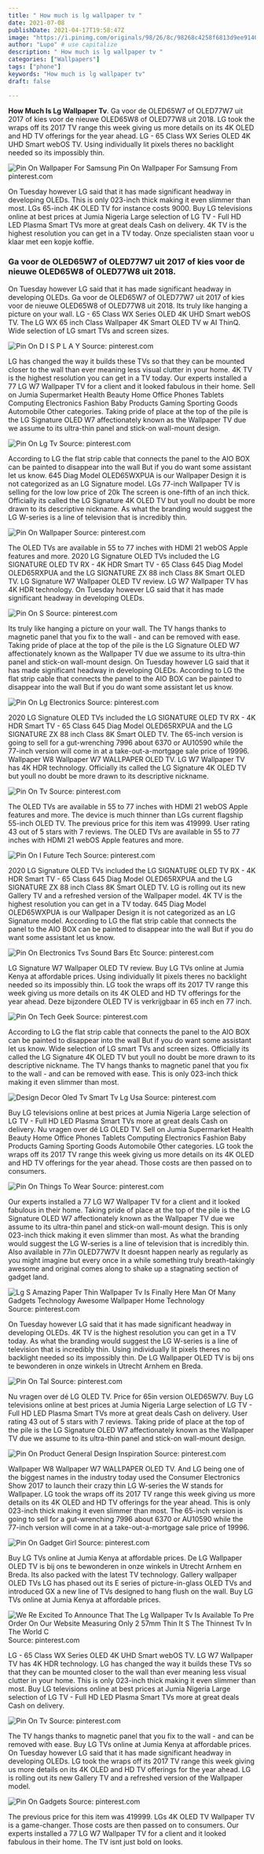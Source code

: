 ```yaml
---
title: " How much is lg wallpaper tv "
date: 2021-07-08
publishDate: 2021-04-17T19:58:47Z
image: "https://i.pinimg.com/originals/98/26/8c/98268c4258f6813d9ee91407a7021035.jpg"
author: "Lupo" # use capitalize
description: " How much is lg wallpaper tv "
categories: ["Wallpapers"]
tags: ["phone"]
keywords: "How much is lg wallpaper tv"
draft: false

---
```



**How Much Is Lg Wallpaper Tv**. Ga voor de OLED65W7 of OLED77W7 uit 2017 of kies voor de nieuwe OLED65W8 of OLED77W8 uit 2018. LG took the wraps off its 2017 TV range this week giving us more details on its 4K OLED and HD TV offerings for the year ahead. LG - 65 Class WX Series OLED 4K UHD Smart webOS TV. Using individually lit pixels theres no backlight needed so its impossibly thin.

![Pin On Wallpaper For Samsung](https://i.pinimg.com/736x/94/70/37/94703722b4443e54bfc819e7919c435d.jpg "Pin On Wallpaper For Samsung")
Pin On Wallpaper For Samsung From pinterest.com


On Tuesday however LG said that it has made significant headway in developing OLEDs. This is only 023-inch thick making it even slimmer than most. LGs 65-inch 4K OLED TV for instance costs 9000. Buy LG televisions online at best prices at Jumia Nigeria Large selection of LG TV - Full HD LED Plasma Smart TVs more at great deals Cash on delivery. 4K TV is the highest resolution you can get in a TV today. Onze specialisten staan voor u klaar met een kopje koffie.

### Ga voor de OLED65W7 of OLED77W7 uit 2017 of kies voor de nieuwe OLED65W8 of OLED77W8 uit 2018.

On Tuesday however LG said that it has made significant headway in developing OLEDs. Ga voor de OLED65W7 of OLED77W7 uit 2017 of kies voor de nieuwe OLED65W8 of OLED77W8 uit 2018. Its truly like hanging a picture on your wall. LG - 65 Class WX Series OLED 4K UHD Smart webOS TV. The LG WX 65 inch Class Wallpaper 4K Smart OLED TV w AI ThinQ. Wide selection of LG smart TVs and screen sizes.


![Pin On D I S P L A Y](https://i.pinimg.com/originals/bc/52/bd/bc52bd426b1fae3daff37c5299d96e4d.png "Pin On D I S P L A Y")
Source: pinterest.com

LG has changed the way it builds these TVs so that they can be mounted closer to the wall than ever meaning less visual clutter in your home. 4K TV is the highest resolution you can get in a TV today. Our experts installed a 77 LG W7 Wallpaper TV for a client and it looked fabulous in their home. Sell on Jumia Supermarket Health Beauty Home Office Phones Tablets Computing Electronics Fashion Baby Products Gaming Sporting Goods Automobile Other categories. Taking pride of place at the top of the pile is the LG Signature OLED W7 affectionately known as the Wallpaper TV due we assume to its ultra-thin panel and stick-on wall-mount design.

![Pin On Lg Tv](https://i.pinimg.com/originals/f8/0c/1e/f80c1ee92fba02c99d43d84f0dc83c32.jpg "Pin On Lg Tv")
Source: pinterest.com

According to LG the flat strip cable that connects the panel to the AIO BOX can be painted to disappear into the wall But if you do want some assistant let us know. 645 Diag Model OLED65WXPUA is our Wallpaper Design it is not categorized as an LG Signature model. LGs 77-inch Wallpaper TV is selling for the low low price of 20k The screen is one-fifth of an inch thick. Officially its called the LG Signature 4K OLED TV but youll no doubt be more drawn to its descriptive nickname. As what the branding would suggest the LG W-series is a line of television that is incredibly thin.

![Pin On Wallpaper](https://i.pinimg.com/originals/60/17/c2/6017c2fddc3f2d71c514be507e6667b6.jpg "Pin On Wallpaper")
Source: pinterest.com

The OLED TVs are available in 55 to 77 inches with HDMI 21 webOS Apple features and more. 2020 LG Signature OLED TVs included the LG SIGNATURE OLED TV RX - 4K HDR Smart TV - 65 Class 645 Diag Model OLED65RXPUA and the LG SIGNATURE ZX 88 inch Class 8K Smart OLED TV. LG Signature W7 Wallpaper OLED TV review. LG W7 Wallpaper TV has 4K HDR technology. On Tuesday however LG said that it has made significant headway in developing OLEDs.

![Pin On S](https://i.pinimg.com/originals/2a/8a/f2/2a8af2726ee5d5debc3a40019e5c086c.jpg "Pin On S")
Source: pinterest.com

Its truly like hanging a picture on your wall. The TV hangs thanks to magnetic panel that you fix to the wall - and can be removed with ease. Taking pride of place at the top of the pile is the LG Signature OLED W7 affectionately known as the Wallpaper TV due we assume to its ultra-thin panel and stick-on wall-mount design. On Tuesday however LG said that it has made significant headway in developing OLEDs. According to LG the flat strip cable that connects the panel to the AIO BOX can be painted to disappear into the wall But if you do want some assistant let us know.

![Pin On Lg Electronics](https://i.pinimg.com/736x/fe/8e/4a/fe8e4a82c9a69d2159cc331fbc07b087.jpg "Pin On Lg Electronics")
Source: pinterest.com

2020 LG Signature OLED TVs included the LG SIGNATURE OLED TV RX - 4K HDR Smart TV - 65 Class 645 Diag Model OLED65RXPUA and the LG SIGNATURE ZX 88 inch Class 8K Smart OLED TV. The 65-inch version is going to sell for a gut-wrenching 7996 about 6370 or AU10590 while the 77-inch version will come in at a take-out-a-mortgage sale price of 19996. Wallpaper W8 Wallpaper W7 WALLPAPER OLED TV. LG W7 Wallpaper TV has 4K HDR technology. Officially its called the LG Signature 4K OLED TV but youll no doubt be more drawn to its descriptive nickname.

![Pin On Tv](https://i.pinimg.com/originals/44/40/1e/44401eb3215f63b6387ead2530bc84cd.jpg "Pin On Tv")
Source: pinterest.com

The OLED TVs are available in 55 to 77 inches with HDMI 21 webOS Apple features and more. The device is much thinner than LGs current flagship 55-inch OLED TV. The previous price for this item was 419999. User rating 43 out of 5 stars with 7 reviews. The OLED TVs are available in 55 to 77 inches with HDMI 21 webOS Apple features and more.

![Pin On I Future Tech](https://i.pinimg.com/originals/b1/56/c4/b156c456fc022540ced18adba07eb812.jpg "Pin On I Future Tech")
Source: pinterest.com

2020 LG Signature OLED TVs included the LG SIGNATURE OLED TV RX - 4K HDR Smart TV - 65 Class 645 Diag Model OLED65RXPUA and the LG SIGNATURE ZX 88 inch Class 8K Smart OLED TV. LG is rolling out its new Gallery TV and a refreshed version of the Wallpaper model. 4K TV is the highest resolution you can get in a TV today. 645 Diag Model OLED65WXPUA is our Wallpaper Design it is not categorized as an LG Signature model. According to LG the flat strip cable that connects the panel to the AIO BOX can be painted to disappear into the wall But if you do want some assistant let us know.

![Pin On Electronics Tvs Sound Bars Etc](https://i.pinimg.com/originals/eb/6e/b3/eb6eb3189d775be3a78a588e35acf75e.jpg "Pin On Electronics Tvs Sound Bars Etc")
Source: pinterest.com

LG Signature W7 Wallpaper OLED TV review. Buy LG TVs online at Jumia Kenya at affordable prices. Using individually lit pixels theres no backlight needed so its impossibly thin. LG took the wraps off its 2017 TV range this week giving us more details on its 4K OLED and HD TV offerings for the year ahead. Deze bijzondere OLED TV is verkrijgbaar in 65 inch en 77 inch.

![Pin On Tech Geek](https://i.pinimg.com/originals/f1/f0/2a/f1f02a400557c10c2e674355439fad08.jpg "Pin On Tech Geek")
Source: pinterest.com

According to LG the flat strip cable that connects the panel to the AIO BOX can be painted to disappear into the wall But if you do want some assistant let us know. Wide selection of LG smart TVs and screen sizes. Officially its called the LG Signature 4K OLED TV but youll no doubt be more drawn to its descriptive nickname. The TV hangs thanks to magnetic panel that you fix to the wall - and can be removed with ease. This is only 023-inch thick making it even slimmer than most.

![Design Decor Oled Tv Smart Tv Lg Usa](https://i.pinimg.com/736x/ae/b2/a0/aeb2a0bf99d033ef1db02d01a02b6f23.jpg "Design Decor Oled Tv Smart Tv Lg Usa")
Source: pinterest.com

Buy LG televisions online at best prices at Jumia Nigeria Large selection of LG TV - Full HD LED Plasma Smart TVs more at great deals Cash on delivery. Nu vragen over dé LG OLED TV. Sell on Jumia Supermarket Health Beauty Home Office Phones Tablets Computing Electronics Fashion Baby Products Gaming Sporting Goods Automobile Other categories. LG took the wraps off its 2017 TV range this week giving us more details on its 4K OLED and HD TV offerings for the year ahead. Those costs are then passed on to consumers.

![Pin On Things To Wear](https://i.pinimg.com/originals/1b/c0/df/1bc0df30bc78e700047fb0bef176bdd6.png "Pin On Things To Wear")
Source: pinterest.com

Our experts installed a 77 LG W7 Wallpaper TV for a client and it looked fabulous in their home. Taking pride of place at the top of the pile is the LG Signature OLED W7 affectionately known as the Wallpaper TV due we assume to its ultra-thin panel and stick-on wall-mount design. This is only 023-inch thick making it even slimmer than most. As what the branding would suggest the LG W-series is a line of television that is incredibly thin. Also available in 77in OLED77W7V It doesnt happen nearly as regularly as you might imagine but every once in a while something truly breath-takingly awesome and original comes along to shake up a stagnating section of gadget land.

![Lg S Amazing Paper Thin Wallpaper Tv Is Finally Here Man Of Many Gadgets Technology Awesome Wallpaper Home Technology](https://i.pinimg.com/originals/1d/5f/2c/1d5f2c4976c809983ebdfef4fdadcb56.jpg "Lg S Amazing Paper Thin Wallpaper Tv Is Finally Here Man Of Many Gadgets Technology Awesome Wallpaper Home Technology")
Source: pinterest.com

On Tuesday however LG said that it has made significant headway in developing OLEDs. 4K TV is the highest resolution you can get in a TV today. As what the branding would suggest the LG W-series is a line of television that is incredibly thin. Using individually lit pixels theres no backlight needed so its impossibly thin. De LG Wallpaper OLED TV is bij ons te bewonderen in onze winkels in Utrecht Arnhem en Breda.

![Pin On Tal](https://i.pinimg.com/originals/c6/85/4b/c6854b95630c18f4236b10e3d1658518.jpg "Pin On Tal")
Source: pinterest.com

Nu vragen over dé LG OLED TV. Price for 65in version OLED65W7V. Buy LG televisions online at best prices at Jumia Nigeria Large selection of LG TV - Full HD LED Plasma Smart TVs more at great deals Cash on delivery. User rating 43 out of 5 stars with 7 reviews. Taking pride of place at the top of the pile is the LG Signature OLED W7 affectionately known as the Wallpaper TV due we assume to its ultra-thin panel and stick-on wall-mount design.

![Pin On Product General Design Inspiration](https://i.pinimg.com/originals/e5/28/d9/e528d9be31e4536734c776f096707204.jpg "Pin On Product General Design Inspiration")
Source: pinterest.com

Wallpaper W8 Wallpaper W7 WALLPAPER OLED TV. And LG being one of the biggest names in the industry today used the Consumer Electronics Show 2017 to launch their crazy thin LG W-series the W stands for Wallpaper. LG took the wraps off its 2017 TV range this week giving us more details on its 4K OLED and HD TV offerings for the year ahead. This is only 023-inch thick making it even slimmer than most. The 65-inch version is going to sell for a gut-wrenching 7996 about 6370 or AU10590 while the 77-inch version will come in at a take-out-a-mortgage sale price of 19996.

![Pin On Gadget Girl](https://i.pinimg.com/originals/5c/9c/92/5c9c92e770cdec38fbfd2b7c71b01aa2.jpg "Pin On Gadget Girl")
Source: pinterest.com

Buy LG TVs online at Jumia Kenya at affordable prices. De LG Wallpaper OLED TV is bij ons te bewonderen in onze winkels in Utrecht Arnhem en Breda. Its also packed with the latest TV technology. Gallery wallpaper OLED TVs LG has phased out its E series of picture-in-glass OLED TVs and introduced GX a new line of TVs designed to hang flush on the wall. Buy LG TVs online at Jumia Kenya at affordable prices.

![We Re Excited To Announce That The Lg Wallpaper Tv Is Available To Pre Order On Our Website Measuring Only 2 57mm Thin It S The Thinnest Tv In The World C](https://i.pinimg.com/originals/84/01/27/8401276a1fa12daa6ee22d3b08301003.png "We Re Excited To Announce That The Lg Wallpaper Tv Is Available To Pre Order On Our Website Measuring Only 2 57mm Thin It S The Thinnest Tv In The World C")
Source: pinterest.com

LG - 65 Class WX Series OLED 4K UHD Smart webOS TV. LG W7 Wallpaper TV has 4K HDR technology. LG has changed the way it builds these TVs so that they can be mounted closer to the wall than ever meaning less visual clutter in your home. This is only 023-inch thick making it even slimmer than most. Buy LG televisions online at best prices at Jumia Nigeria Large selection of LG TV - Full HD LED Plasma Smart TVs more at great deals Cash on delivery.

![Pin On Tv](https://i.pinimg.com/736x/dc/90/16/dc901686844c34e863443836064e0ba2.jpg "Pin On Tv")
Source: pinterest.com

The TV hangs thanks to magnetic panel that you fix to the wall - and can be removed with ease. Buy LG TVs online at Jumia Kenya at affordable prices. On Tuesday however LG said that it has made significant headway in developing OLEDs. LG took the wraps off its 2017 TV range this week giving us more details on its 4K OLED and HD TV offerings for the year ahead. LG is rolling out its new Gallery TV and a refreshed version of the Wallpaper model.

![Pin On Gadgets](https://i.pinimg.com/originals/98/26/8c/98268c4258f6813d9ee91407a7021035.jpg "Pin On Gadgets")
Source: pinterest.com

The previous price for this item was 419999. LGs 4K OLED TV Wallpaper TV is a game-changer. Those costs are then passed on to consumers. Our experts installed a 77 LG W7 Wallpaper TV for a client and it looked fabulous in their home. The TV isnt just bold on looks.


